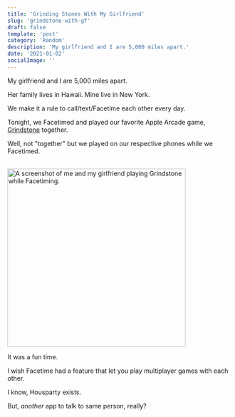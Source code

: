 ```yaml
---
title: 'Grinding Stones With My Girlfriend'
slug: 'grindstone-with-gf'
draft: false
template: 'post'
category: 'Random'
description: 'My girlfriend and I are 5,000 miles apart.'
date: '2021-01-02'
socialImage: ''
---
```


My girlfriend and I are 5,000 miles apart.

Her family lives in Hawaii. Mine live in New York.

We make it a rule to call/text/Facetime each other every day.

Tonight, we Facetimed and played our favorite Apple Arcade game, [Grindstone](https://apps.apple.com/us/app/grindstone/id1357426636#web) together.

Well, not "together" but we played on our respective phones while we Facetimed.

<br />
<img src="/grindstone-w-sophia.png" alt="A screenshot of me and my girlfriend playing Grindstone while Facetiming." border="0" width="400">

<br />

It was a fun time.

I wish Facetime had a feature that let you play multiplayer games with each other.

I know, Housparty exists.

But, _another_ app to talk to same person, really?
